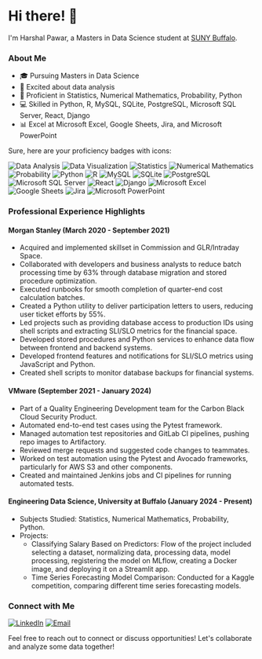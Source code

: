 # Hi there! 👋

I'm Harshal Pawar, a Masters in Data Science student at [SUNY Buffalo](https://www.buffalo.edu/). 

### About Me
- 🎓 Pursuing Masters in Data Science
- 💼 Excited about data analysis 
- 🚀 Proficient in Statistics, Numerical Mathematics, Probability, Python 
- 💻 Skilled in Python, R, MySQL, SQLite, PostgreSQL, Microsoft SQL Server, React, Django 
- 📊 Excel at Microsoft Excel, Google Sheets, Jira, and Microsoft PowerPoint

Sure, here are your proficiency badges with icons:

![Data Analysis](https://img.shields.io/badge/Data%20Analysis-📊-blue)
![Data Visualization](https://img.shields.io/badge/Data%20Visualization-📈-orange)
![Statistics](https://img.shields.io/badge/Statistics-📊-blue)
![Numerical Mathematics](https://img.shields.io/badge/Numerical%20Mathematics-➕-green)
![Probability](https://img.shields.io/badge/Probability-🎲-yellow)
![Python](https://img.shields.io/badge/Python-🐍-blue)
![R](https://img.shields.io/badge/R-📊-green)
![MySQL](https://img.shields.io/badge/MySQL-🗃️-blue)
![SQLite](https://img.shields.io/badge/SQLite-🗃️-blue)
![PostgreSQL](https://img.shields.io/badge/PostgreSQL-🗃️-blue)
![Microsoft SQL Server](https://img.shields.io/badge/Microsoft%20SQL%20Server-🗃️-blue)
![React](https://img.shields.io/badge/React-⚛️-yellow)
![Django](https://img.shields.io/badge/Django-🎨-green)
![Microsoft Excel](https://img.shields.io/badge/Microsoft%20Excel-📊-green)
![Google Sheets](https://img.shields.io/badge/Google%20Sheets-📊-green)
![Jira](https://img.shields.io/badge/Jira-📝-blue)
![Microsoft PowerPoint](https://img.shields.io/badge/Microsoft%20PowerPoint-🖥️-red)

### Professional Experience Highlights
#### Morgan Stanley (March 2020 - September 2021)
- Acquired and implemented skillset in Commission and GLR/Intraday Space.
- Collaborated with developers and business analysts to reduce batch processing time by 63% through database migration and stored procedure optimization.
- Executed runbooks for smooth completion of quarter-end cost calculation batches.
- Created a Python utility to deliver participation letters to users, reducing user ticket efforts by 55%.
- Led projects such as providing database access to production IDs using shell scripts and extracting SLI/SLO metrics for the financial space.
- Developed stored procedures and Python services to enhance data flow between frontend and backend systems.
- Developed frontend features and notifications for SLI/SLO metrics using JavaScript and Python.
- Created shell scripts to monitor database backups for financial systems.

#### VMware (September 2021 - January 2024)
- Part of a Quality Engineering Development team for the Carbon Black Cloud Security Product.
- Automated end-to-end test cases using the Pytest framework.
- Managed automation test repositories and GitLab CI pipelines, pushing repo images to Artifactory.
- Reviewed merge requests and suggested code changes to teammates.
- Worked on test automation using the Pytest and Avocado frameworks, particularly for AWS S3 and other components.
- Created and maintained Jenkins jobs and CI pipelines for running automated tests.

#### Engineering Data Science, University at Buffalo (January 2024 - Present)
- Subjects Studied: Statistics, Numerical Mathematics, Probability, Python.
- Projects:
  - Classifying Salary Based on Predictors: Flow of the project included selecting a dataset, normalizing data, processing data, model processing, registering the model on MLflow, creating a Docker image, and deploying it on a Streamlit app.
  - Time Series Forecasting Model Comparison: Conducted for a Kaggle competition, comparing different time series forecasting models.

### Connect with Me
[![LinkedIn](https://img.shields.io/badge/LinkedIn-Harshal%20Pawar-blue?style=flat-square&logo=linkedin)](https://www.linkedin.com/in/harshalvpawar/)
[![Email](https://img.shields.io/badge/Email-harshalpawar2810%40gmail.com-red?style=flat-square&logo=gmail)](mailto:harshalpawar2810@gmail.com)


Feel free to reach out to connect or discuss opportunities! Let's collaborate and analyze some data together!
